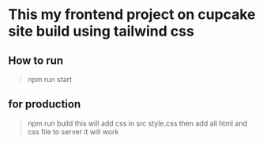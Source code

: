 # This my frontend project on cupcake site build using tailwind css

## How to run
  > npm run start

## for production
  > npm run build this will add css in src style.css then add all html and css file to server it will work